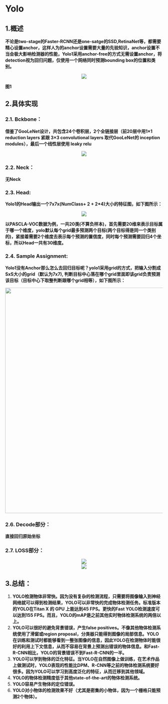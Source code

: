 # Yolo

## 1.概述

**不论是two-stage的Faster-RCNN还是one-satge的SSD,RetinaNet等，都需要精心设置anchor，这样人为的anchor设置需要大量的先验知识，anchor设置不当会极大影响检测器的性能，Yolo1采用anchor-free的方式无需设置anchor，将detection视为回归问题，仅使用一个网络同时预测bounding box的位置和类别。**

<div align=center>
<img src="https://pic2.zhimg.com/80/v2-d9f14f0d6f0371912e1ce588f88e39cd_1440w.jpg"/>
</div>


**图1**

## 2.具体实现

### 2.1. Bckbone：

**借鉴了GooLeNet设计，共包含24个卷积层，2个全链接层（前20层中用1×1 reduction layers 紧跟 3×3 convolutional layers 取代GooLeNet的 inception modules），最后一个线性层使用 leaky relu**

<div align=center>
<img src="https://note.youdao.com/yws/api/personal/file/WEB14015e04ea2db9510dd62a8d1150f1c5?method=download&shareKey=4458986982f69762137a5f4176d910aa"/>
</div>

### 2.2. Neck：

**无Neck**



### 2.3. Head:

**Yolo1的Head输出一个7x7x(NumClass+ 2 + 2*4)大小的特征图，如下图所示：**

<div align=center>
<img src="https://img-blog.csdn.net/20170420213936232?watermark/2/text/aHR0cDovL2Jsb2cuY3Nkbi5uZXQvaHJzc3R1ZHk=/font/5a6L5L2T/fontsize/400/fill/I0JBQkFCMA==/dissolve/70/gravity/SouthEast"/ >
</div>

**以PASCLA-VOC数据为例，一共20类(不算负样本)，首先需要20维来表示目标属于哪一个维度，yolo默认每个grid最多预测两个目标(两个目标得是同一个类别的)，紧接着需要2个维度去表示每个预测的置信度，同时每个预测需要回归4个坐标，所以Head一共有30维度。**



### 2.4. Sample Assignment:

**Yolo1没有Anchor那么怎么去回归目标呢？yolo1采用grid的方式，把输入分割成SxS大小的grid（默认为7x7), 判断目标中心落在哪个grid里面即该grid负责预测该目标（目标中心下取整判断跟哪个grid相等），如下图所示：**

<div align=center>
<img src="https://pic4.zhimg.com/80/v2-8e0328c4effdb02961b755a9652fb5a3_1440w.jpg"/ heigth = 480 width = 720>
</div>



### 2.6. Decode部分：

**直接回归原始坐标**



### 2.7. LOSS部分：

<div align=center>
<img src="https://note.youdao.com/yws/api/personal/file/WEBe9b03190128b319dc33716ba7f220b53?method=download&shareKey=2a755e5740ffce585a4f07a075afe30c"/ >
</div>



<div align=center>
<img src="https://note.youdao.com/yws/api/personal/file/WEB2d70b9e9089ebb82c70309a27a24bdfb?method=download&shareKey=bdd5baeaeddd649bb2a44704917b840b"/ >
</div>

## 3.总结：

1. **YOLO检测物体非常快。因为没有复杂的检测流程，只需要将图像输入到神经网络就可以得到检测结果，YOLO可以非常快的完成物体检测任务。标准版本的YOLO在Titan X 的 GPU 上能达到45 FPS。更快的Fast YOLO检测速度可以达到155 FPS。而且，YOLO的mAP是之前其他实时物体检测系统的两倍以上。**
2. **YOLO可以很好的避免背景错误，产生false positives。不像其他物体检测系统使用了滑窗或region proposal，分类器只能得到图像的局部信息。YOLO在训练和测试时都能够看到一整张图像的信息，因此YOLO在检测物体时能很好的利用上下文信息，从而不容易在背景上预测出错误的物体信息。和Fast-R-CNN相比，YOLO的背景错误不到Fast-R-CNN的一半。**
3. **YOLO可以学到物体的泛化特征。当YOLO在自然图像上做训练，在艺术作品上做测试时，YOLO表现的性能比DPM、R-CNN等之前的物体检测系统要好很多。因为YOLO可以学习到高度泛化的特征，从而迁移到其他领域。**
4. **YOLO的物体检测精度低于其他state-of-the-art的物体检测系统。**
5. **YOLO容易产生物体的定位错误。**
6. **YOLO对小物体的检测效果不好（尤其是密集的小物体，因为一个栅格只能预测2个物体）。**